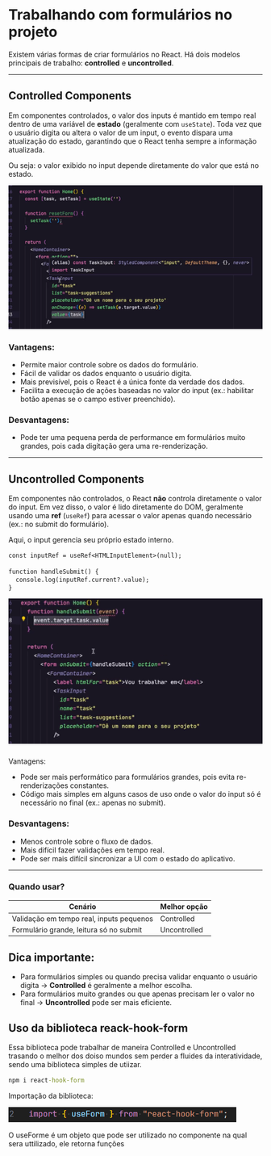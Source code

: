 # Trabalhando com formulários no projeto

Existem várias formas de criar formulários no React. Há dois modelos principais de trabalho: **controlled** e **uncontrolled**.

---

## Controlled Components

Em componentes controlados, o valor dos inputs é mantido em tempo real dentro de uma variável de **estado** (geralmente com `useState`). Toda vez que o usuário digita ou altera o valor de um input, o evento dispara uma atualização do estado, garantindo que o React tenha sempre a informação atualizada.

Ou seja: o valor exibido no input depende diretamente do valor que está no estado.

![Controlled Example](images/forms/1745679655045.png)

### Vantagens:

- Permite maior controle sobre os dados do formulário.
- Fácil de validar os dados enquanto o usuário digita.
- Mais previsível, pois o React é a única fonte da verdade dos dados.
- Facilita a execução de ações baseadas no valor do input (ex.: habilitar botão apenas se o campo estiver preenchido).

### Desvantagens:

- Pode ter uma pequena perda de performance em formulários muito grandes, pois cada digitação gera uma re-renderização.

---

## Uncontrolled Components

Em componentes não controlados, o React **não** controla diretamente o valor do input. Em vez disso, o valor é lido diretamente do DOM, geralmente usando uma **ref** (`useRef`) para acessar o valor apenas quando necessário (ex.: no submit do formulário).

Aqui, o input gerencia seu próprio estado interno.

```tsx
const inputRef = useRef<HTMLInputElement>(null);

function handleSubmit() {
  console.log(inputRef.current?.value);
}
```

![1745680256475](images/forms/1745680256475.png)

###

Vantagens:

- Pode ser mais performático para formulários grandes, pois evita re-renderizações constantes.
- Código mais simples em alguns casos de uso onde o valor do input só é necessário no final (ex.: apenas no submit).

### Desvantagens:

- Menos controle sobre o fluxo de dados.
- Mais difícil fazer validações em tempo real.
- Pode ser mais difícil sincronizar a UI com o estado do aplicativo.

---

### Quando usar?

| Cenário                                  | Melhor opção |
| ---------------------------------------- | ------------ |
| Validação em tempo real, inputs pequenos | Controlled   |
| Formulário grande, leitura só no submit  | Uncontrolled |

## Dica importante:

- Para formulários simples ou quando precisa validar enquanto o usuário digita → **Controlled** é geralmente a melhor escolha.
- Para formulários muito grandes ou que apenas precisam ler o valor no final → **Uncontrolled** pode ser mais eficiente.

## Uso da biblioteca reack-hook-form

Essa biblioteca pode trabalhar de maneira Controlled e Uncontrolled trasando o melhor dos doiso mundos sem perder a fluides da interatividade, sendo uma biblioteca simples de utiizar.

```cmd
npm i react-hook-form
```

Importação da biblioteca:

![1745956846759](images/forms/1745956846759.png)

O useForme é um objeto que pode ser utilizado no componente na qual sera uttilizado, ele retorna funções
